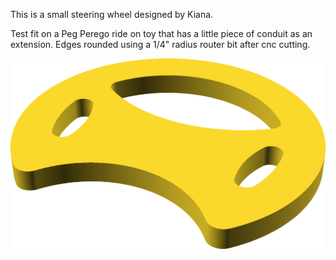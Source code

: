 This is a small steering wheel designed by Kiana.

Test fit on a Peg Perego ride on toy that has a little piece of conduit as an
extension.  Edges rounded using a 1/4" radius router bit after cnc cutting.

![Steering wheel](steering_wheel_demo.png)
